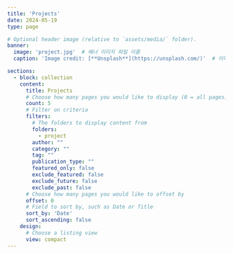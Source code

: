 ```yaml
---
title: 'Projects'
date: 2024-05-19
type: page

# Optional header image (relative to `assets/media/` folder).
banner:
  image: 'project.jpg'  # 배너 이미지 파일 이름
  caption: 'Image credit: [**Unsplash**](https://unsplash.com/)'  # 이미지 캡션

sections:
  - block: collection
    content:
      title: Projects
      # Choose how many pages you would like to display (0 = all pages)
      count: 5
      # Filter on criteria
      filters:
        # The folders to display content from
        folders:
          - project
        author: ""
        category: ""
        tag: ""
        publication_type: ""
        featured_only: false
        exclude_featured: false
        exclude_future: false
        exclude_past: false
      # Choose how many pages you would like to offset by
      offset: 0
      # Field to sort by, such as Date or Title
      sort_by: 'Date'
      sort_ascending: false
    design:
      # Choose a listing view
      view: compact
---
```

